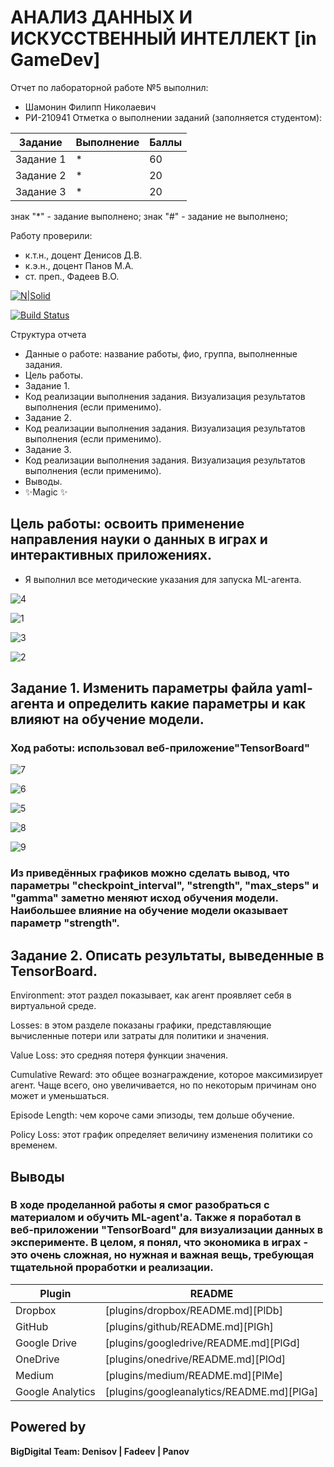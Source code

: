 # АНАЛИЗ ДАННЫХ И ИСКУССТВЕННЫЙ ИНТЕЛЛЕКТ [in GameDev]
Отчет по лабораторной работе №5 выполнил:
- Шамонин Филипп Николаевич
- РИ-210941
Отметка о выполнении заданий (заполняется студентом):

| Задание | Выполнение | Баллы |
| ------ | ------ | ------ |
| Задание 1 | * | 60 |
| Задание 2 | * | 20 |
| Задание 3 | * | 20 |

знак "*" - задание выполнено; знак "#" - задание не выполнено;

Работу проверили:
- к.т.н., доцент Денисов Д.В.
- к.э.н., доцент Панов М.А.
- ст. преп., Фадеев В.О.

[![N|Solid](https://cldup.com/dTxpPi9lDf.thumb.png)](https://nodesource.com/products/nsolid)

[![Build Status](https://travis-ci.org/joemccann/dillinger.svg?branch=master)](https://travis-ci.org/joemccann/dillinger)

Структура отчета

- Данные о работе: название работы, фио, группа, выполненные задания.
- Цель работы.
- Задание 1.
- Код реализации выполнения задания. Визуализация результатов выполнения (если применимо).
- Задание 2.
- Код реализации выполнения задания. Визуализация результатов выполнения (если применимо).
- Задание 3.
- Код реализации выполнения задания. Визуализация результатов выполнения (если применимо).
- Выводы.
- ✨Magic ✨

## Цель работы: освоить применение направления науки о данных в играх и интерактивных приложениях.

- Я выполнил все методические указания для запуска ML-агента.

![4](https://user-images.githubusercontent.com/103362219/205246237-be60a6f3-a3a0-4404-9969-d855cab5619e.png)

![1](https://user-images.githubusercontent.com/103362219/205246318-3bca0ee2-988d-472e-af57-8b3b54c5a4d4.JPG)

![3](https://user-images.githubusercontent.com/103362219/205246342-b65b819d-35c9-435d-ae14-afe0c453ba8f.png)

![2](https://user-images.githubusercontent.com/103362219/205246365-4c9a7e22-6609-4196-bd4c-8e20aff484d7.JPG)

## Задание 1. Изменить параметры файла yaml-агента и определить какие параметры и как влияют на обучение модели.

### Ход работы: использовал веб-приложение"TensorBoard"

![7](https://user-images.githubusercontent.com/103362219/205248509-845109da-d24d-465f-8669-591315d2aaa0.JPG)

![6](https://user-images.githubusercontent.com/103362219/205248518-a0ed2ff6-dd4d-4d70-baa9-dbc06f318cd1.JPG)

![5](https://user-images.githubusercontent.com/103362219/205248530-c3e68f36-a3bb-4019-9c4f-f7d792f29a8d.JPG)

![8](https://user-images.githubusercontent.com/103362219/205248544-df37d93a-acec-4e2a-bd56-810e6eb2a2a6.JPG)

![9](https://user-images.githubusercontent.com/103362219/205248557-a3929827-981f-47c0-bfba-16646b84245a.JPG)

### Из приведённых графиков можно сделать вывод, что параметры "checkpoint_interval", "strength", "max_steps" и "gamma" заметно меняют исход обучения модели. Наибольшее влияние на обучение модели оказывает параметр "strength".

## Задание 2. Описать результаты, выведенные в TensorBoard.

Environment: этот раздел показывает, как агент проявляет себя в виртуальной среде.

Losses: в этом разделе показаны графики, представляющие вычисленные потери или затраты для политики и значения.

Value Loss: это средняя потеря функции значения.

Cumulative Reward: это общее вознаграждение, которое максимизирует агент. Чаще всего, оно увеличивается, но по некоторым причинам оно может и уменьшаться.

Episode Length: чем короче сами эпизоды, тем дольше обучение.

Policy Loss: этот график определяет величину изменения политики со временем.

## Выводы

### В ходе проделанной работы я смог разобраться с материалом и  обучить ML-agent'a. Также я поработал в веб-приложении "TensorBoard" для визуализации данных в эксперименте. В целом, я понял, что экономика в играх - это очень сложная, но нужная и важная вещь, требующая тщательной проработки и реализации.

| Plugin | README |
| ------ | ------ |
| Dropbox | [plugins/dropbox/README.md][PlDb] |
| GitHub | [plugins/github/README.md][PlGh] |
| Google Drive | [plugins/googledrive/README.md][PlGd] |
| OneDrive | [plugins/onedrive/README.md][PlOd] |
| Medium | [plugins/medium/README.md][PlMe] |
| Google Analytics | [plugins/googleanalytics/README.md][PlGa] |

## Powered by

**BigDigital Team: Denisov | Fadeev | Panov**
